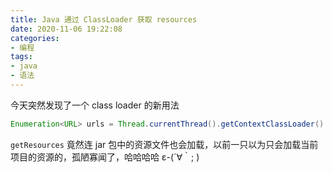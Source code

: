 ```yaml
---
title: Java 通过 ClassLoader 获取 resources
date: 2020-11-06 19:22:08
categories:
- 编程
tags:
- java
- 语法
---
```


今天突然发现了一个 class loader 的新用法

```java
Enumeration<URL> urls = Thread.currentThread().getContextClassLoader().getResources("my.xml");
```

`getResources` 竟然连 jar 包中的资源文件也会加载，以前一只以为只会加载当前项目的资源的，孤陋寡闻了，哈哈哈哈 ε-(´∀｀; )

